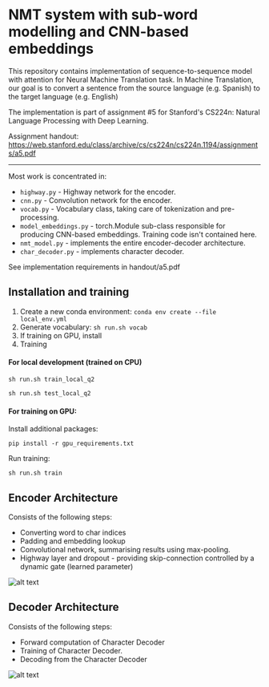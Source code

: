 # NMT system with sub-word modelling and CNN-based embeddings


This repository contains implementation of sequence-to-sequence model with attention for Neural Machine Translation
 task. In Machine Translation, our goal is to convert a sentence from the source language (e.g. Spanish) to the
target language (e.g. English)
 
 The implementation is part of assignment #5 for Stanford's CS224n: Natural Language Processing with Deep Learning.

Assignment handout:
 https://web.stanford.edu/class/archive/cs/cs224n/cs224n.1194/assignments/a5.pdf

---
Most work is concentrated in:
 
 * `highway.py` - Highway network for the encoder.
 * `cnn.py` - Convolution network for the encoder.
 * `vocab.py` - Vocabulary class, taking care of tokenization and pre-processing.
 * `model_embeddings.py` - torch.Module sub-class responsible for producing CNN-based embeddings. Training code isn't contained here.
 *  `nmt_model.py` - implements the entire encoder-decoder architecture.
 * `char_decoder.py` - implements character decoder.
 

 See implementation requirements in handout/a5.pdf

## Installation and training

1) Create a new conda environment: ```conda env create --file local_env.yml```
2) Generate vocabulary: ```sh run.sh vocab```
3) If training on GPU, install 
4) Training

#### For local development (trained on CPU) 
```sh run.sh train_local_q2```

```sh run.sh test_local_q2```

#### For training on GPU:

Install additional packages:

```pip install -r gpu_requirements.txt```

Run training:

```sh run.sh train```

## Encoder Architecture

Consists of the following steps:
* Converting word to char indices
* Padding and embedding lookup
* Convolutional network, summarising results using max-pooling.
* Highway layer and dropout - providing skip-connection controlled by a dynamic gate (learned parameter)

![alt text](images/encoder.png)
 
 ## Decoder Architecture
 
 Consists of the following steps:
 * Forward computation of Character Decoder
 * Training of Character Decoder.
 * Decoding from the Character Decoder
 
 
![alt text](images/decoder.png)
 
